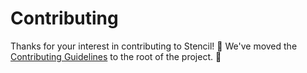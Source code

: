 # Contributing

Thanks for your interest in contributing to Stencil! :tada: We've moved the [Contributing Guidelines](https://github.com/stenciljs/core/blob/main/CONTRIBUTING.md) to the root of the project. :pray: 